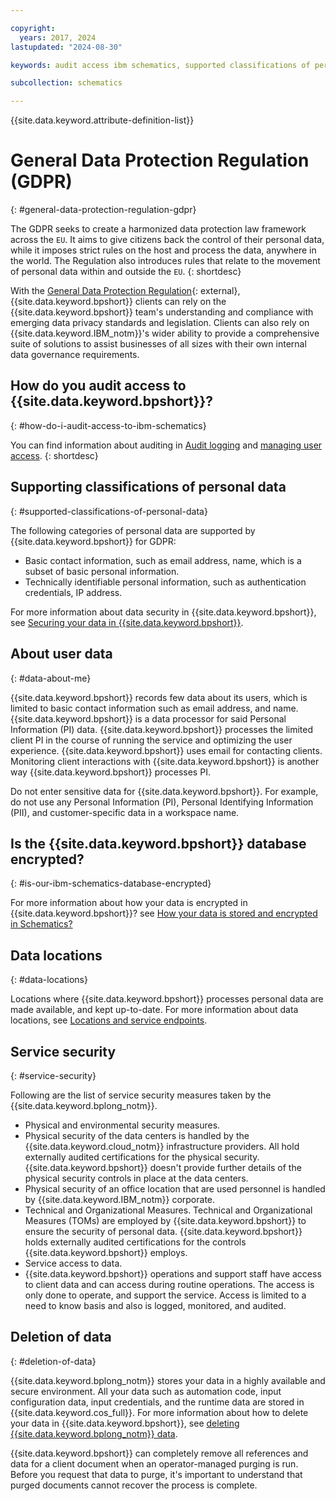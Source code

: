 ```yaml
---

copyright:
  years: 2017, 2024
lastupdated: "2024-08-30"

keywords: audit access ibm schematics, supported classifications of personal data, personal data, sensitive personal data, restrictions on processing, encrypt data, data locations, service security, delete data

subcollection: schematics

---
```


{{site.data.keyword.attribute-definition-list}}

# General Data Protection Regulation (GDPR)
{: #general-data-protection-regulation-gdpr}

The GDPR seeks to create a harmonized data protection law framework across the `EU`. It aims to give citizens back the control of their personal data, while it imposes strict rules on the host and process the data, anywhere in the world. The Regulation also introduces rules that relate to the movement of personal data within and outside the `EU`.
{: shortdesc}

With the [General Data Protection Regulation](https://gdpr.eu/){: external}, {{site.data.keyword.bpshort}} clients can rely on the {{site.data.keyword.bpshort}} team's understanding and compliance with emerging data privacy standards and legislation. Clients can also rely on {{site.data.keyword.IBM_notm}}'s wider ability to provide a comprehensive suite of solutions to assist businesses of all sizes with their own internal data governance requirements.

## How do you audit access to {{site.data.keyword.bpshort}}?
{: #how-do-i-audit-access-to-ibm-schematics}

You can find information about auditing in [Audit logging](/docs/schematics?topic=schematics-at_events) and [managing user access](/docs/schematics?topic=schematics-access#access-roles).
{: shortdesc}

## Supporting classifications of personal data
{: #supported-classifications-of-personal-data}

The following categories of personal data are supported by {{site.data.keyword.bpshort}} for GDPR:

- Basic contact information, such as email address, name, which is a subset of basic personal information.
- Technically identifiable personal information, such as authentication credentials, IP address.

For more information about data security in {{site.data.keyword.bpshort}}, see [Securing your data in {{site.data.keyword.bpshort}}](/docs/schematics?topic=schematics-secure-data).

## About user data
{: #data-about-me}

{{site.data.keyword.bpshort}} records few data about its users, which is limited to basic contact information such as email address, and name. {{site.data.keyword.bpshort}} is a data processor for said Personal Information (PI) data. {{site.data.keyword.bpshort}} processes the limited client PI in the course of running the service and optimizing the user experience. {{site.data.keyword.bpshort}} uses email for contacting clients. Monitoring client interactions with {{site.data.keyword.bpshort}} is another way {{site.data.keyword.bpshort}} processes PI.

Do not enter sensitive data for {{site.data.keyword.bpshort}}. For example, do not use any Personal Information (PI), Personal Identifying Information (PII), and customer-specific data in a workspace name.

## Is the {{site.data.keyword.bpshort}} database encrypted?
{: #is-our-ibm-schematics-database-encrypted}

For more information about how your data is encrypted in {{site.data.keyword.bpshort}}? see [How your data is stored and encrypted in Schematics?](/docs/schematics?topic=schematics-secure-data#data-storage)

## Data locations
{: #data-locations}

Locations where {{site.data.keyword.bpshort}} processes personal data are made available, and kept up-to-date. For more information about data locations, see [Locations and service endpoints](/docs/schematics?topic=schematics-locations).

## Service security
{: #service-security}

Following are the list of service security measures taken by the {{site.data.keyword.bplong_notm}}.

- Physical and environmental security measures.
- Physical security of the data centers is handled by the {{site.data.keyword.cloud_notm}} infrastructure providers. All hold externally audited certifications for the physical security. {{site.data.keyword.bpshort}} doesn't provide further details of the physical security controls in place at the data centers.
- Physical security of an office location that are used personnel is handled by {{site.data.keyword.IBM_notm}} corporate.
- Technical and Organizational Measures. Technical and Organizational Measures (TOMs) are employed by {{site.data.keyword.bpshort}} to ensure the security of personal data. {{site.data.keyword.bpshort}} holds externally audited certifications for the controls {{site.data.keyword.bpshort}} employs.
- Service access to data.
- {{site.data.keyword.bpshort}} operations and support staff have access to client data and can access during routine operations. The access is only done to operate, and support the service. Access is limited to a need to know basis and also is logged, monitored, and audited.

## Deletion of data
{: #deletion-of-data}

{{site.data.keyword.bplong_notm}} stores your data in a highly available and secure environment. All your data such as automation code, input configuration data, input credentials, and the runtime data are stored in {{site.data.keyword.cos_full}}. For more information about how to delete your data in {{site.data.keyword.bpshort}}, see [deleting {{site.data.keyword.bplong_notm}} data](/docs/schematics?topic=schematics-delete-schematics-data-intro).

{{site.data.keyword.bpshort}} can completely remove all references and data for a client document when an operator-managed purging is run. Before you request that data to purge, it's important to understand that purged documents cannot recover the process is complete.
